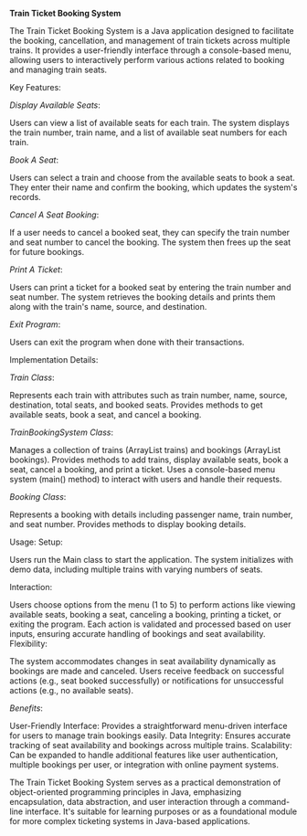 **Train Ticket Booking System**

The Train Ticket Booking System is a Java application designed to facilitate the booking, cancellation, and management of train tickets across multiple trains. 
It provides a user-friendly interface through a console-based menu, allowing users to interactively perform various actions related to booking and managing train seats.

Key Features:

*Display Available Seats*:

Users can view a list of available seats for each train. The system displays the train number, train name, and a list of available seat numbers for each train.

*Book A Seat*:

Users can select a train and choose from the available seats to book a seat. They enter their name and confirm the booking, which updates the system's records.

*Cancel A Seat Booking*:

If a user needs to cancel a booked seat, they can specify the train number and seat number to cancel the booking. The system then frees up the seat for future bookings.

*Print A Ticket*:

Users can print a ticket for a booked seat by entering the train number and seat number. The system retrieves the booking details and prints them along with the train's name, source, and destination.

*Exit Program*:

Users can exit the program when done with their transactions.

Implementation Details:

*Train Class*:

Represents each train with attributes such as train number, name, source, destination, total seats, and booked seats.
Provides methods to get available seats, book a seat, and cancel a booking.

*TrainBookingSystem Class*:

Manages a collection of trains (ArrayList<Train> trains) and bookings (ArrayList<Booking> bookings).
Provides methods to add trains, display available seats, book a seat, cancel a booking, and print a ticket.
Uses a console-based menu system (main() method) to interact with users and handle their requests.

*Booking Class*:

Represents a booking with details including passenger name, train number, and seat number.
Provides methods to display booking details.

Usage:
Setup:

Users run the Main class to start the application.
The system initializes with demo data, including multiple trains with varying numbers of seats.

Interaction:

Users choose options from the menu (1 to 5) to perform actions like viewing available seats, booking a seat, canceling a booking, printing a ticket, or exiting the program.
Each action is validated and processed based on user inputs, ensuring accurate handling of bookings and seat availability.
Flexibility:

The system accommodates changes in seat availability dynamically as bookings are made and canceled.
Users receive feedback on successful actions (e.g., seat booked successfully) or notifications for unsuccessful actions (e.g., no available seats).

*Benefits*:

User-Friendly Interface: Provides a straightforward menu-driven interface for users to manage train bookings easily.
Data Integrity: Ensures accurate tracking of seat availability and bookings across multiple trains.
Scalability: Can be expanded to handle additional features like user authentication, multiple bookings per user, or integration with online payment systems.

The Train Ticket Booking System serves as a practical demonstration of object-oriented programming principles in Java, emphasizing encapsulation, data abstraction, and user interaction through a command-line interface. 
It's suitable for learning purposes or as a foundational module for more complex ticketing systems in Java-based applications.
